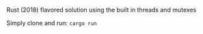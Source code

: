Rust (2018) flavored solution using the built in threads and mutexes

Simply clone and run:
`cargo run`
